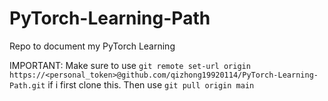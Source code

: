 # PyTorch-Learning-Path
Repo to document my PyTorch Learning


IMPORTANT: Make sure to use `git remote set-url origin https://<personal_token>@github.com/qizhong19920114/PyTorch-Learning-Path.git` if i first clone this. Then use `git pull origin main`
